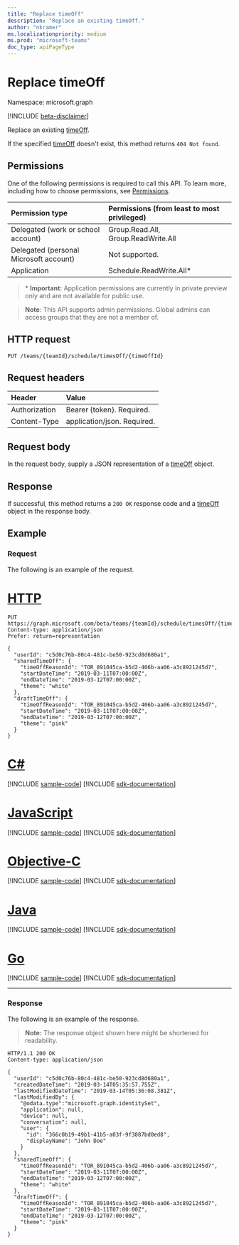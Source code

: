 ```yaml
---
title: "Replace timeOff"
description: "Replace an existing timeOff."
author: "nkramer"
ms.localizationpriority: medium
ms.prod: "microsoft-teams"
doc_type: apiPageType
---
```


# Replace timeOff

Namespace: microsoft.graph

[!INCLUDE [beta-disclaimer](../../includes/beta-disclaimer.md)]

Replace an existing [timeOff](../resources/timeoff.md).

If the specified [timeOff](../resources/timeoff.md) doesn't exist, this method returns `404 Not found`.

## Permissions

One of the following permissions is required to call this API. To learn more, including how to choose permissions, see [Permissions](/graph/permissions-reference).

|Permission type      | Permissions (from least to most privileged)              |
|:--------------------|:---------------------------------------------------------|
|Delegated (work or school account) | Group.Read.All, Group.ReadWrite.All    |
|Delegated (personal Microsoft account) | Not supported.    |
|Application | Schedule.ReadWrite.All*  |

>\* **Important:** Application permissions are currently in private preview only and are not available for public use.

> **Note**: This API supports admin permissions. Global admins can access groups that they are not a member of.

## HTTP request

<!-- { "blockType": "ignored" } -->

```http
PUT /teams/{teamId}/schedule/timesOff/{timeOffId}
```

## Request headers

| Header       | Value |
|:---------------|:--------|
| Authorization  | Bearer {token}. Required.  |
| Content-Type  | application/json. Required.  |

## Request body

In the request body, supply a JSON representation of a [timeOff](../resources/timeoff.md) object.

## Response

If successful, this method returns a `200 OK` response code and a [timeOff](../resources/timeoff.md) object in the response body.

## Example

### Request

The following is an example of the request.

# [HTTP](#tab/http)
<!-- {
  "blockType": "request",
  "name": "timeoff-put"
}-->
```http
PUT https://graph.microsoft.com/beta/teams/{teamId}/schedule/timesOff/{timeOffId}
Content-type: application/json
Prefer: return=representation

{
  "userId": "c5d0c76b-80c4-481c-be50-923cd8d680a1",
  "sharedTimeOff": {
    "timeOffReasonId": "TOR_891045ca-b5d2-406b-aa06-a3c8921245d7",
    "startDateTime": "2019-03-11T07:00:00Z",
    "endDateTime": "2019-03-12T07:00:00Z",
    "theme": "white"
  },
  "draftTimeOff": {
    "timeOffReasonId": "TOR_891045ca-b5d2-406b-aa06-a3c8921245d7",
    "startDateTime": "2019-03-11T07:00:00Z",
    "endDateTime": "2019-03-12T07:00:00Z",
    "theme": "pink"
  }
}
```
# [C#](#tab/csharp)
[!INCLUDE [sample-code](../includes/snippets/csharp/timeoff-put-csharp-snippets.md)]
[!INCLUDE [sdk-documentation](../includes/snippets/snippets-sdk-documentation-link.md)]

# [JavaScript](#tab/javascript)
[!INCLUDE [sample-code](../includes/snippets/javascript/timeoff-put-javascript-snippets.md)]
[!INCLUDE [sdk-documentation](../includes/snippets/snippets-sdk-documentation-link.md)]

# [Objective-C](#tab/objc)
[!INCLUDE [sample-code](../includes/snippets/objc/timeoff-put-objc-snippets.md)]
[!INCLUDE [sdk-documentation](../includes/snippets/snippets-sdk-documentation-link.md)]

# [Java](#tab/java)
[!INCLUDE [sample-code](../includes/snippets/java/timeoff-put-java-snippets.md)]
[!INCLUDE [sdk-documentation](../includes/snippets/snippets-sdk-documentation-link.md)]

# [Go](#tab/go)
[!INCLUDE [sample-code](../includes/snippets/go/timeoff-put-go-snippets.md)]
[!INCLUDE [sdk-documentation](../includes/snippets/snippets-sdk-documentation-link.md)]

---


### Response

The following is an example of the response. 

>**Note:** The response object shown here might be shortened for readability.
<!-- {
  "blockType": "response",
  "truncated": true,
  "@odata.type": "microsoft.graph.timeOff"
} -->

```http
HTTP/1.1 200 OK
Content-type: application/json

{
  "userId": "c5d0c76b-80c4-481c-be50-923cd8d680a1",
  "createdDateTime": "2019-03-14T05:35:57.755Z",
  "lastModifiedDateTime": "2019-03-14T05:36:08.381Z",
  "lastModifiedBy": {
    "@odata.type":"microsoft.graph.identitySet",
    "application": null,
    "device": null,
    "conversation": null,
    "user": {
      "id": "366c0b19-49b1-41b5-a03f-9f3887bd0ed8",
      "displayName": "John Doe"
    }
  },
  "sharedTimeOff": {
    "timeOffReasonId": "TOR_891045ca-b5d2-406b-aa06-a3c8921245d7",
    "startDateTime": "2019-03-11T07:00:00Z",
    "endDateTime": "2019-03-12T07:00:00Z",
    "theme": "white"
  },
  "draftTimeOff": {
    "timeOffReasonId": "TOR_891045ca-b5d2-406b-aa06-a3c8921245d7",
    "startDateTime": "2019-03-11T07:00:00Z",
    "endDateTime": "2019-03-12T07:00:00Z",
    "theme": "pink"
  }
}
```

<!-- uuid: 8fcb5dbc-d5aa-4681-8e31-b001d5168d79
2015-10-25 14:57:30 UTC -->
<!--
{
  "type": "#page.annotation",
  "description": "Replace an existing timeOff",
  "keywords": "",
  "section": "documentation",
  "tocPath": "",
  "suppressions": [
  ]
}
-->


